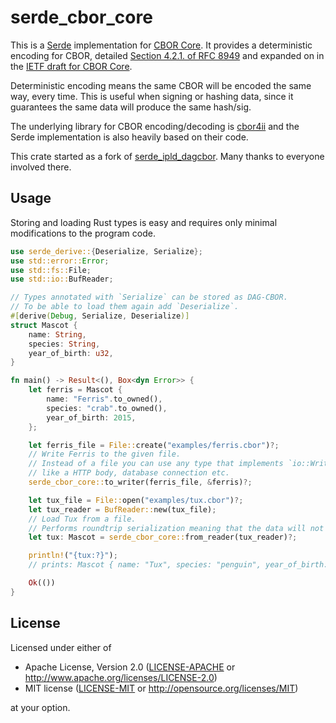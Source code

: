# serde_cbor_core

This is a [Serde](https://github.com/serde-rs/serde) implementation for [CBOR Core](https://datatracker-ietf-org.lucaspardue.com/doc/draft-rundgren-cbor-core/). It provides a deterministic encoding for CBOR, detailed [Section 4.2.1. of RFC 8949](https://datatracker.ietf.org/doc/html/rfc8949#core-det) and expanded on in the [IETF draft for CBOR Core](https://datatracker-ietf-org.lucaspardue.com/doc/draft-rundgren-cbor-core/).

Deterministic encoding means the same CBOR will be encoded the same way, every time. This is useful when signing or hashing data, since it guarantees the same data will produce the same hash/sig.

The underlying library for CBOR encoding/decoding is [cbor4ii](https://github.com/quininer/cbor4ii) and the Serde implementation is also heavily based on their code.

This crate started as a fork of [serde_ipld_dagcbor](https://github.com/ipld/serde_ipld_dagcbor). Many thanks to everyone involved there.

## Usage

Storing and loading Rust types is easy and requires only
minimal modifications to the program code.

```rust
use serde_derive::{Deserialize, Serialize};
use std::error::Error;
use std::fs::File;
use std::io::BufReader;

// Types annotated with `Serialize` can be stored as DAG-CBOR.
// To be able to load them again add `Deserialize`.
#[derive(Debug, Serialize, Deserialize)]
struct Mascot {
    name: String,
    species: String,
    year_of_birth: u32,
}

fn main() -> Result<(), Box<dyn Error>> {
    let ferris = Mascot {
        name: "Ferris".to_owned(),
        species: "crab".to_owned(),
        year_of_birth: 2015,
    };

    let ferris_file = File::create("examples/ferris.cbor")?;
    // Write Ferris to the given file.
    // Instead of a file you can use any type that implements `io::Write`
    // like a HTTP body, database connection etc.
    serde_cbor_core::to_writer(ferris_file, &ferris)?;

    let tux_file = File::open("examples/tux.cbor")?;
    let tux_reader = BufReader::new(tux_file);
    // Load Tux from a file.
    // Performs roundtrip serialization meaning that the data will not change in any way.
    let tux: Mascot = serde_cbor_core::from_reader(tux_reader)?;

    println!("{tux:?}");
    // prints: Mascot { name: "Tux", species: "penguin", year_of_birth: 1996 }

    Ok(())
}
```

## License

Licensed under either of

 * Apache License, Version 2.0 ([LICENSE-APACHE](LICENSE-APACHE) or http://www.apache.org/licenses/LICENSE-2.0)
 * MIT license ([LICENSE-MIT](LICENSE-MIT) or http://opensource.org/licenses/MIT)

at your option.

